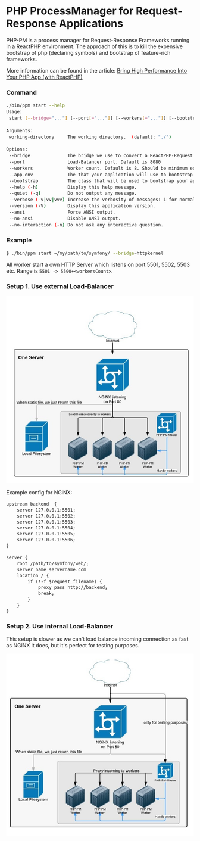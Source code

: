 PHP ProcessManager for Request-Response Applications
====================================================

PHP-PM is a process manager for Request-Response Frameworks running in a ReactPHP environment.
The approach of this is to kill the expensive bootstrap of php (declaring symbols) and bootstrap of feature-rich frameworks.

More information can be found in the article: [Bring High Performance Into Your PHP App (with ReactPHP)](http://marcjschmidt.de/blog/2014/02/08/php-high-performance.html)

### Command

```bash
./bin/ppm start --help
Usage:
 start [--bridge="..."] [--port[="..."]] [--workers[="..."]] [--bootstrap[="..."]] [--app-env[="..."]] [working-directory]

Arguments:
 working-directory     The working directory.  (default: "./")

Options:
 --bridge              The bridge we use to convert a ReactPHP-Request to your target framework.
 --port                Load-Balancer port. Default is 8080
 --workers             Worker count. Default is 8. Should be minimum equal to the number of CPU cores.
 --app-env             The that your application will use to bootstrap.
 --bootstrap           The class that will be used to bootstrap your application.
 --help (-h)           Display this help message.
 --quiet (-q)          Do not output any message.
 --verbose (-v|vv|vvv) Increase the verbosity of messages: 1 for normal output, 2 for more verbose output and 3 for debug
 --version (-V)        Display this application version.
 --ansi                Force ANSI output.
 --no-ansi             Disable ANSI output.
 --no-interaction (-n) Do not ask any interactive question.
```

### Example

```bash
$ ./bin/ppm start ~/my/path/to/symfony/ --bridge=httpkernel
```

All worker start a own HTTP Server which listens on port 5501, 5502, 5503 etc. Range is `5501 -> 5500+<workersCount>`.

### Setup 1. Use external Load-Balancer

![ReactPHP with external Load-Balancer](doc/reactphp-external-balancer.jpg)

Example config for NGiNX:

```
upstream backend  {
    server 127.0.0.1:5501;
    server 127.0.0.1:5502;
    server 127.0.0.1:5503;
    server 127.0.0.1:5504;
    server 127.0.0.1:5505;
    server 127.0.0.1:5506;
}

server {
    root /path/to/symfony/web/;
    server_name servername.com
    location / {
        if (!-f $request_filename) {
            proxy_pass http://backend;
            break;
        }
    }
}
```

### Setup 2. Use internal Load-Balancer

This setup is slower as we can't load balance incoming connection as fast as NGiNX it does,
but it's perfect for testing purposes.

![ReactPHP with internal Load-Balancer](doc/reactphp-internal-balancer.jpg)

